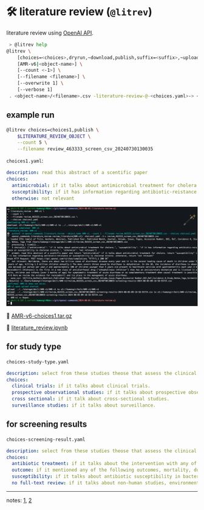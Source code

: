 
# 🛠️ literature review (`@litrev`)

literature review using [OpenAI API](../completion/).

```bash
 > @litrev help
@litrev \
	[choices=<choices>,dryrun,~download,publish,suffix=<suffix>,~upload] \
	[AMR-v6|<object-name>] \
	[--count <-1>] \
	[--filename <filename>] \
	[--overwrite 1] \
	[--verbose 1]
 . <object-name>/<filename>.csv -literature-review-@-<choices.yaml>-> <object-name>-<suffix>/<filename>-<choices>.csv.
```

## example run

```bash
@litrev choices=choices1,publish \
	$LITERATURE_REVIEW_OBJECT \
	--count 5 \
	--filename review_463333_screen_csv_20240730130035
```

`choices1.yaml`:

```yaml
description: read this abstract of a scentific paper
choices:
  antimicrobial: if it talks about antimicrobial treatment for cholera.
  susceptibility: if it has information regarding antibiotic-reistance or susceptibility to cholerae strains.
  otherwise: not relevant
```

![image](https://github.com/kamangir/assets/blob/main/openai_commands/literature-review/log.png?raw=true)

🔗 [AMR-v6-choices1.tar.gz](https://kamangir-public.s3.ca-central-1.amazonaws.com/AMR-v6-choices1.tar.gz)

📜 [literature_review.ipynb](../../notebooks/literature_review/literature_review.ipynb)

## for study type

`choices-study-type.yaml`

```yaml
description: select from these studies theose that assess the clinical efficacy of cholera treatments and/or examine the antibiotic resistance in Vibrio cholerae strains in clinical samples
choices:
  clinical trials: if it talks about clinical trials.
  prospective observational studies: if it talks about prospective observational studies with comparators like Standard care, placebo, or other antibiotics.
  cross sectional: if it talk about cross-sectional studies.
  surveillance studies: if it talks about surveillance.
```

## for screening results

`choices-screening-result.yaml`

```yaml
description: select from these studies theose that assess the clinical efficacy of cholera treatments and/or examine the antibiotic resistance in Vibrio cholerae strains in clinical samples
choices:
  antibiotic treatment: if it talks about the intervention with any of these antibiotic treatments, tetracycline* or doxycycline* or azithromycin or erythromycin or clarithromycin, roxithromycin or ciprofloxacin or nalidixic acid or chloramphenicol or furazolidone or norfloxacin or cotrimoxazole or trimethoprim or sulfamethoxazole or sulphamethoxazole, assessing clinical efficacy (benefits) of different antimicrobial treatments.
  outcome: if it mentioned any of the following outcomes, mortality, duration of illness (diarrhea), total stool volume, total days of hospitalization, total amount of intravenous fluid needed, fecal excretion of the bacteria.
  susceptibility: if it talks about antibiotic susceptibility in bacterial culture, or less commonly genomic data, antibiotic* or antimicrob* or (antimicrobial resistance) or susceptible or susceptibility, antibiotic susceptibility testing and prevalence of antibiotic-resistant or resistance pattern in clinical samples.
  no full-text review: if it talks about non-human studies, environmental samples, water sources, traditional medicines, natural, leaf, leaves, peptides, or extracts.
```

---

notes: [1](https://arash-kamangir.medium.com/%EF%B8%8F-open-ai-experiments-146-6d3390da78c3), [2](https://arash-kamangir.medium.com/%EF%B8%8F-open-ai-experiments-145-dc241e47d9e1)
